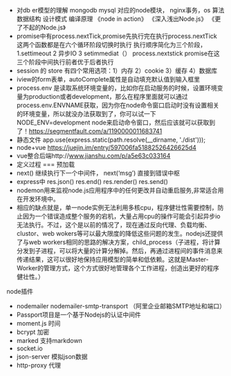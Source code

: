 
* 对db er模型的理解 mongodb mysql 对应的node模块， nginx事务，os 算法 数据结构 设计模式 编译原理   《node in action》 《深入浅出Node.js》 《更了不起的Node.js》
* promise中有process.nextTick,promise先执行完在执行process.nextTick   这两个函数都是在六个循环阶段切换时执行  执行顺序简化为三个阶段，1.settimeout 2 异步IO 3 setimmediat（）   process.nextstick  promise在这三个阶段中间执行前者优于后者执行
* session 的 store 有四个常用选项：1）内存 2）cookie 3）缓存 4）数据库  
* iview的form表单，autoComplete属性是自动填充默认值到输入框里
* process.env 是读取系统环境变量的，比如你在启动服务的时候，设置环境变量为production或者development，那么在程序里面就可以通过process.env.ENVNAME获取，因为你在node命令窗口启动时没有设置相关的环境变量，所以就没办法获取到了，你可以试一下NODE_ENV=development node来启动命令窗口，然后应该就可以获取到了！https://segmentfault.com/a/1190000011683741
* 静态文件 app.use(express.static(path.resolve(__dirname, './dist')));
* node+vue https://juejin.im/entry/597006fa51882526426625d4
* vue整合后端http://www.jianshu.com/p/a5e63c033164
* 定义过程 === 预加载
* next() 继续执行下一个中间件， next(‘msg’) 直接到错误中枢
* express中 res.json() res.end() res.render() res.send()
* nodemon用来监视node.js应用程序中的任何更改并自动重启服务,非常适合用在开发环境中。
* 相应的缺点就是，单一node实例无法利用多核cpu，程序健壮性需要控制，防止因为一个错误造成整个服务的宕机，大量占用cpu的操作可能会引起异步io无法执行。不过，这个是以前的情况了，现在通过反向代理、负载均衡、clustor、web wokers等可以最大限度的降低这些问题的发生。nodejs还提供了与web workers相同的思路的解决方案，child_process（子进程，将计算分发到子进程，可以将大量的计算分解掉。然后，再通过进程间的事件消息来传递结果，这可以很好地保持应用模型的简单和低依赖。这就是Master-Worker的管理方式，这个方式很好地管理各个工作进程，创造出更好的程序健壮性。）

node插件
* nodemailer    nodemailer-smtp-transport  （阿里企业邮箱SMTP地址和端口）
* Passport项目是一个基于Nodejs的认证中间件
* moment.js 时间
* bcrypt 加密
* marked 支持markdown
* socket.io
* json-server 模拟json数据
* http-proxy 代理

